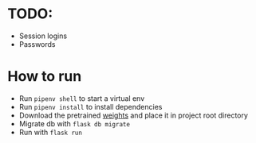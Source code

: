 # TODO:
- Session logins
- Passwords

# How to run
- Run `pipenv shell` to start a virtual env
- Run `pipenv install` to install dependencies
- Download the pretrained [weights](https://drive.google.com/open?id=16fTx2CFWCI82DWMBfqK7Oszuc1dK3KzZ) and place it in project root directory
- Migrate db with `flask db migrate`
- Run with `flask run`
